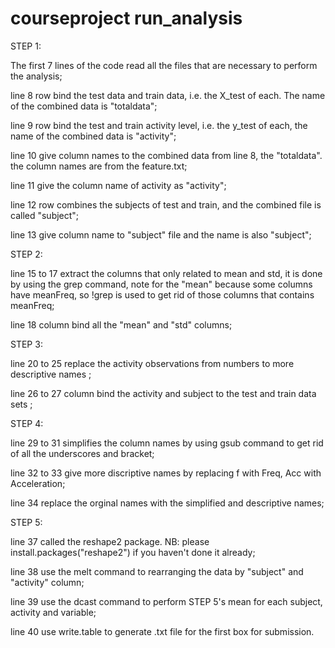 # courseproject run_analysis

STEP 1: 

The first 7 lines of the code read all the files that are necessary to perform the analysis;

line 8 row bind the test data and train data, i.e. the X_test of each. The name of the combined data is "totaldata";

line 9 row bind the test and train activity level, i.e. the y_test of each, the name of the combined data is "activity";

line 10 give column names to the combined data from line 8, the "totaldata". the column names are from the feature.txt;

line 11 give the column name of activity as "activity"; 

line 12 row combines the subjects of test and train, and the combined file is called "subject";

line 13 give column name to "subject" file and the name is also "subject";


STEP 2: 

line 15 to 17 extract the columns that only related to mean and std, it is done by using the grep command, note for the "mean" because some columns have meanFreq, so !grep is used to get rid of those columns that contains meanFreq;

line 18 column bind all the "mean" and "std" columns;


STEP 3: 

line 20 to 25 replace the activity observations from numbers to more descriptive names ;

line 26 to 27 column bind the activity and subject to the test and train data sets ;


STEP 4: 

line 29 to 31 simplifies the column names by using gsub command to get rid of all the underscores and bracket;

line 32 to 33 give more discriptive names by replacing f with Freq, Acc with Acceleration;

line 34 replace the orginal names with the simplified and descriptive names;


STEP 5: 

line 37 called the reshape2 package. NB: please install.packages("reshape2") if you haven't done it already;

line 38 use the melt command to rearranging the data by "subject" and "activity" column;

line 39 use the dcast command to perform STEP 5's mean for each subject, activity and variable;

line 40 use write.table to generate .txt file for the first box for submission.

